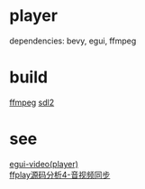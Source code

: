 # player
dependencies: bevy, egui, ffmpeg  

# build
[ffmpeg](https://github.com/zmwangx/rust-ffmpeg/wiki/Notes-on-building)
[sdl2](https://github.com/Rust-SDL2/rust-sdl2)

# see
[egui-video(player)](https://github.com/n00kii/egui-video)  
[ffplay源码分析4-音视频同步](https://www.cnblogs.com/leisure_chn/p/10307089.html)